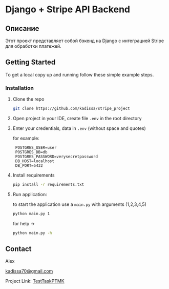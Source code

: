 # Django + Stripe API Backend

## Описание

Этот проект представляет собой бэкенд на Django с интеграцией Stripe для обработки платежей. 


<!-- GETTING STARTED -->

## Getting Started


To get a local copy up and running follow these simple example steps.



### Installation

1. Clone the repo
   ```sh
   git clone https://github.com/kadissa/stripe_project
   ```
2. Open project in your IDE, create file `.env` in the root directory

3. Enter your credentials, data in `.env` (without space and quotes)

    for example:
   ```
    POSTGRES_USER=user
    POSTGRES_DB=db
    POSTGRES_PASSWORD=verysecretpassword
    DB_HOST=localhost
    DB_PORT=5432
   
   ```
4. Install requirements
   ```sh
   pip install -r requirements.txt
   ```
5. Run application: 

   to start the application use a ```main.py``` with arguments (1,2,3,4,5)
   ```sh
   python main.py 1
   ```
    for help ->
    
   ```sh
   python main.py -h
   ```


## Contact

Alex 

kadissa70@gmail.com

Project
Link: [TestTaskPTMK](https://github.com/kadissa/TestTaskPTMK)